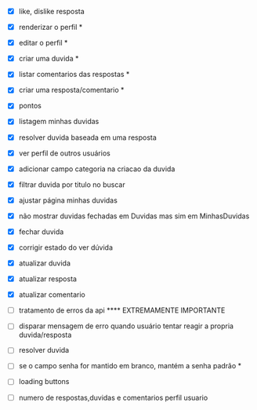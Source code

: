 - [x] like, dislike resposta
- [x] renderizar o perfil *
- [x] editar o perfil *
- [x] criar uma duvida *
- [x] listar comentarios das respostas *
- [x] criar uma resposta/comentario *
- [x] pontos
- [x] listagem minhas duvidas
- [x] resolver duvida baseada em uma resposta
- [x] ver perfil de outros usuários
- [x] adicionar campo categoria na criacao da duvida
- [x] filtrar duvida por titulo no buscar
- [x] ajustar página minhas duvidas
- [x] não mostrar duvidas fechadas em Duvidas mas sim em MinhasDuvidas  
- [x] fechar duvida
- [x] corrigir estado do ver dúvida
- [x] atualizar duvida
- [x] atualizar resposta
- [x] atualizar comentario

- [ ] tratamento de erros da api **** EXTREMAMENTE IMPORTANTE

- [ ] disparar mensagem de erro quando usuário tentar reagir a propria duvida/resposta
- [ ] resolver duvida
- [ ] se o campo senha for mantido em branco, mantém a senha padrão *
- [ ] loading buttons
- [ ] numero de respostas,duvidas e comentarios perfil usuario